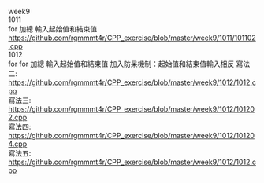 week9  
1011   
for 加總 輸入起始值和結束值   
https://github.com/rgmmmt4r/CPP_exercise/blob/master/week9/1011/101102.cpp   
1012   
for for 加總 輸入起始值和結束值 加入防呆機制：起始值和結束值輸入相反 
寫法二:   https://github.com/rgmmmt4r/CPP_exercise/blob/master/week9/1012/1012.cpp   
寫法三:   https://github.com/rgmmmt4r/CPP_exercise/blob/master/week9/1012/101202.cpp   
寫法四:   https://github.com/rgmmmt4r/CPP_exercise/blob/master/week9/1012/101204.cpp   
寫法五:   https://github.com/rgmmmt4r/CPP_exercise/blob/master/week9/1012/1012.cpp   


